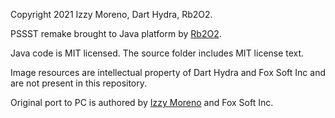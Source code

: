 Copyright 2021 Izzy Moreno, Dart Hydra, Rb2O2.

PSSST remake brought to Java platform by [Rb2O2](https://github.com/rb2o2/).

Java code is MIT licensed. The source folder includes MIT license text.

Image resources are intellectual property of Dart Hydra and Fox Soft Inc and are not present in this repository.

Original port to PC is authored by [Izzy Moreno](https://github.com/izzymoreno/]) and Fox Soft Inc.